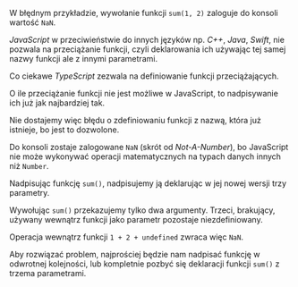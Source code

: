 W błędnym przykładzie, wywołanie funkcji `sum(1, 2)` zaloguje do konsoli wartość `NaN`.

_JavaScript_ w przeciwieństwie do innych języków np. _C++_, _Java_, _Swift_, nie pozwala na przeciążanie funkcji, czyli deklarowania ich używając tej samej nazwy funkcji ale z innymi parametrami.

Co ciekawe _TypeScript_ zezwala na definiowanie funkcji przeciążających.

O ile przeciążanie funkcji nie jest możliwe w JavaScript, to nadpisywanie ich już jak najbardziej tak.

Nie dostajemy więc błędu o zdefiniowaniu funkcji z nazwą, która już istnieje, bo jest to dozwolone.

Do konsoli zostaje zalogowane `NaN` (skrót od _Not-A-Number_), bo JavaScript nie może wykonywać operacji matematycznych na typach danych innych niż `Number`.

Nadpisując funkcję `sum()`, nadpisujemy ją deklarując w jej nowej wersji trzy parametry.

Wywołując `sum()` przekazujemy tylko dwa argumenty. Trzeci, brakujący, używany wewnątrz funkcji jako parametr pozostaje niezdefiniowany.

Operacja wewnątrz funkcji `1 + 2 + undefined` zwraca więc `NaN`.

Aby rozwiązać problem, najprościej będzie nam nadpisać funkcję w odwrotnej kolejności, lub kompletnie pozbyć się deklaracji funkcji `sum()` z trzema parametrami.
